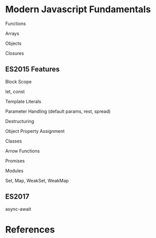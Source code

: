# Modern Javascript Fundamentals

Functions

Arrays

Objects

Closures

## ES2015 Features

Block Scope

let, const

Template Literals

Parameter Handling (default params, rest, spread)

Destructuring

Object Property Assignment

Classes

Arrow Functions

Promises

Modules

Set, Map, WeakSet, WeakMap

## ES2017 

async-await


# References
